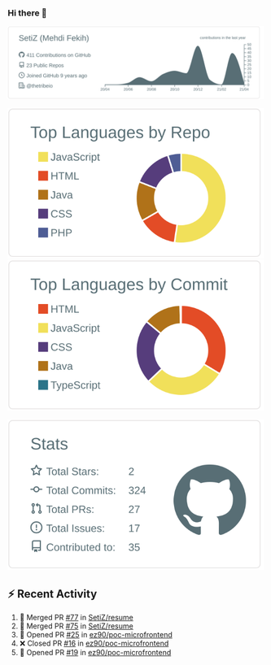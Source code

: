 ### Hi there 👋

[![](https://raw.githubusercontent.com/SetiZ/SetiZ/master/profile-summary-card-output/default/0-profile-details.svg)](https://github.com/vn7n24fzkq/github-profile-summary-cards)

[![](https://raw.githubusercontent.com/SetiZ/SetiZ/master/profile-summary-card-output/default/1-repos-per-language.svg)](https://github.com/vn7n24fzkq/github-profile-summary-cards)
[![](https://raw.githubusercontent.com/SetiZ/SetiZ/master/profile-summary-card-output/default/2-most-commit-language.svg)](https://github.com/vn7n24fzkq/github-profile-summary-cards)

[![](https://raw.githubusercontent.com/SetiZ/SetiZ/master/profile-summary-card-output/default/3-stats.svg)](https://github.com/vn7n24fzkq/github-profile-summary-cards)


## :zap: Recent Activity	

<!--START_SECTION:activity-->
1. 🎉 Merged PR [#77](https://github.com/SetiZ/resume/pull/77) in [SetiZ/resume](https://github.com/SetiZ/resume)
2. 🎉 Merged PR [#75](https://github.com/SetiZ/resume/pull/75) in [SetiZ/resume](https://github.com/SetiZ/resume)
3. 💪 Opened PR [#25](https://github.com/ez90/poc-microfrontend/pull/25) in [ez90/poc-microfrontend](https://github.com/ez90/poc-microfrontend)
4. ❌ Closed PR [#16](https://github.com/ez90/poc-microfrontend/pull/16) in [ez90/poc-microfrontend](https://github.com/ez90/poc-microfrontend)
5. 💪 Opened PR [#19](https://github.com/ez90/poc-microfrontend/pull/19) in [ez90/poc-microfrontend](https://github.com/ez90/poc-microfrontend)
<!--END_SECTION:activity-->

<!--
**SetiZ/SetiZ** is a ✨ _special_ ✨ repository because its `README.md` (this file) appears on your GitHub profile.

Here are some ideas to get you started:

- 🔭 I’m currently working on ...
- 🌱 I’m currently learning ...
- 👯 I’m looking to collaborate on ...
- 🤔 I’m looking for help with ...
- 💬 Ask me about ...
- 📫 How to reach me: ...
- 😄 Pronouns: ...
- ⚡ Fun fact: ...
-->
